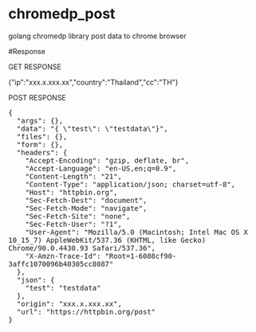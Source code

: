 # chromedp_post
golang chromedp library post data to chrome browser

#Response

GET RESPONSE
<html><head></head><body>{"ip":"xxx.x.xxx.xx","country":"Thailand","cc":"TH"}</body></html>


POST RESPONSE
<html><head></head><body><pre style="word-wrap: break-word; white-space: pre-wrap;">{
  "args": {}, 
  "data": "{ \"test\": \"testdata\"}", 
  "files": {}, 
  "form": {}, 
  "headers": {
    "Accept-Encoding": "gzip, deflate, br", 
    "Accept-Language": "en-US,en;q=0.9", 
    "Content-Length": "21", 
    "Content-Type": "application/json; charset=utf-8", 
    "Host": "httpbin.org", 
    "Sec-Fetch-Dest": "document", 
    "Sec-Fetch-Mode": "navigate", 
    "Sec-Fetch-Site": "none", 
    "Sec-Fetch-User": "?1", 
    "User-Agent": "Mozilla/5.0 (Macintosh; Intel Mac OS X 10_15_7) AppleWebKit/537.36 (KHTML, like Gecko) Chrome/90.0.4430.93 Safari/537.36", 
    "X-Amzn-Trace-Id": "Root=1-6088cf90-3affc1070096b40305cc8087"
  }, 
  "json": {
    "test": "testdata"
  }, 
  "origin": "xxx.x.xxx.xx", 
  "url": "https://httpbin.org/post"
}
</pre></body></html>